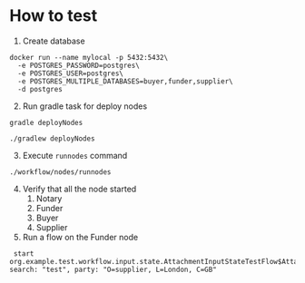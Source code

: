 # How to test
1. Create database
```shell
docker run --name mylocal -p 5432:5432\ 
  -e POSTGRES_PASSWORD=postgres\ 
  -e POSTGRES_USER=postgres\ 
  -e POSTGRES_MULTIPLE_DATABASES=buyer,funder,supplier\ 
  -d postgres
```
2. Run gradle task for deploy nodes
```shell
gradle deployNodes
```
```shell
./gradlew deployNodes
```
3. Execute `runnodes` command
```shell
./workflow/nodes/runnodes
```
4. Verify that all the node started
   1. Notary
   2. Funder
   3. Buyer
   4. Supplier
5. Run a flow on the Funder node
```shell
 start org.example.test.workflow.input.state.AttachmentInputStateTestFlow$AttachmentInputStateTestUpload search: "test", party: "O=supplier, L=London, C=GB"
```
